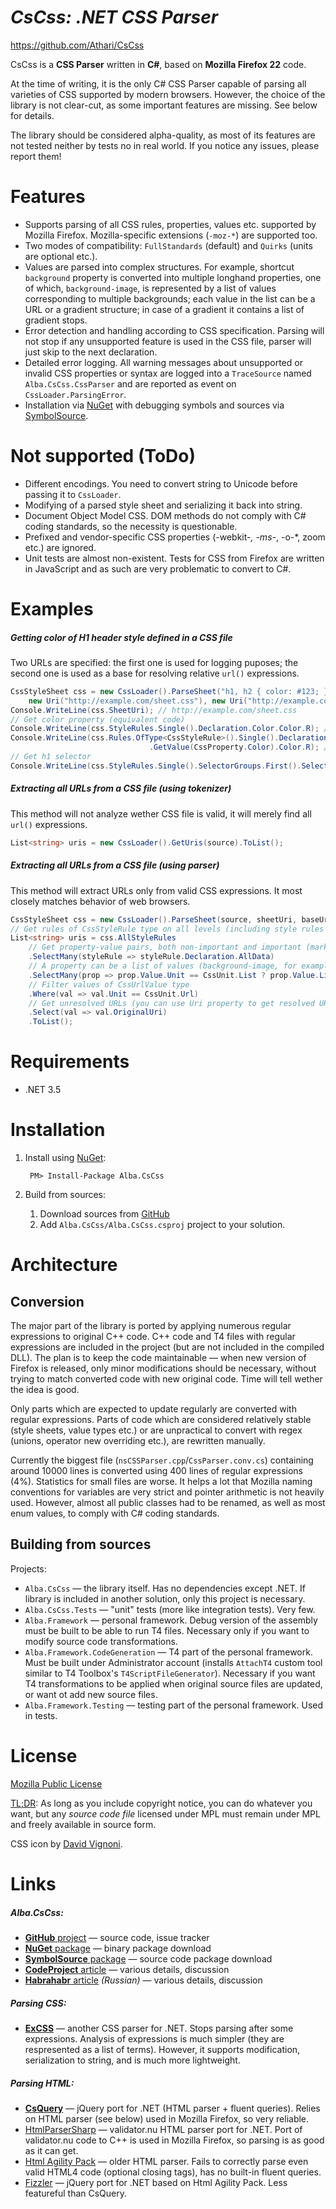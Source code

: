 ﻿# *CsCss: .NET CSS Parser*

https://github.com/Athari/CsCss

CsCss is a **CSS Parser** written in **C#**, based on **Mozilla Firefox 22** code.

At the time of writing, it is the only C# CSS Parser capable of parsing all varieties of CSS supported by modern browsers. However, the choice of the library is not clear-cut, as some important features are missing. See below for details.

The library should be considered alpha-quality, as most of its features are not tested neither by tests no in real world. If you notice any issues, please report them!

Features
========

* Supports parsing of all CSS rules, properties, values etc. supported by Mozilla Firefox. Mozilla-specific extensions (`-moz-*`) are supported too.
* Two modes of compatibility: `FullStandards` (default) and `Quirks` (units are optional etc.).
* Values are parsed into complex structures. For example, shortcut `background` property is converted into multiple longhand properties, one of which, `background-image`, is represented by a list of values corresponding to multiple backgrounds; each value in the list can be a URL or a gradient structure; in case of a gradient it contains a list of gradient stops.
* Error detection and handling according to CSS specification. Parsing will not stop if any unsupported feature is used in the CSS file, parser will just skip to the next declaration.
* Detailed error logging. All warning messages about unsupported or invalid CSS properties or syntax are logged into a `TraceSource` named `Alba.CsCss.CssParser` and are reported as event on `CssLoader.ParsingError`.
* Installation via [NuGet](https://www.nuget.org/packages/Alba.CsCss/) with debugging symbols and sources via [SymbolSource](http://www.symbolsource.org/Public/Metadata/NuGet/Project/Alba.CsCss/).

Not supported (ToDo)
====================

* Different encodings. You need to convert string to Unicode before passing it to `CssLoader`.
* Modifying of a parsed style sheet and serializing it back into string.
* Document Object Model CSS. DOM methods do not comply with C# coding standards, so the necessity is questionable.
* Prefixed and vendor-specific CSS properties (-webkit-*, -ms-*, -o-*, zoom etc.) are ignored.
* Unit tests are almost non-existent. Tests for CSS from Firefox are written in JavaScript and as such are very problematic to convert to C#.

Examples
========

##### Getting color of H1 header style defined in a CSS file
Two URLs are specified: the first one is used for logging puposes; the second one is used as a base for resolving relative `url()` expressions.
```cs
CssStyleSheet css = new CssLoader().ParseSheet("h1, h2 { color: #123; }",
    new Uri("http://example.com/sheet.css"), new Uri("http://example.com/"));
Console.WriteLine(css.SheetUri); // http://example.com/sheet.css
// Get color property (equivalent code)
Console.WriteLine(css.StyleRules.Single().Declaration.Color.Color.R); // 17
Console.WriteLine(css.Rules.OfType<CssStyleRule>().Single().Declaration
                               .GetValue(CssProperty.Color).Color.R); // 17
// Get h1 selector
Console.WriteLine(css.StyleRules.Single().SelectorGroups.First().Selectors.Single().Tag);
```

##### Extracting all URLs from a CSS file *(using tokenizer)*
This method will not analyze wether CSS file is valid, it will merely find all `url()` expressions.
```cs
List<string> uris = new CssLoader().GetUris(source).ToList();
```

##### Extracting all URLs from a CSS file *(using parser)*
This method will extract URLs only from valid CSS expressions. It most closely matches behavior of web browsers.
```cs
CssStyleSheet css = new CssLoader().ParseSheet(source, sheetUri, baseUri);
// Get rules of CssStyleRule type on all levels (including style rules inside media rules)
List<string> uris = css.AllStyleRules
    // Get property-value pairs, both non-important and important (marked with !important)
    .SelectMany(styleRule => styleRule.Declaration.AllData)
    // A property can be a list of values (background-image, for example, contains a list of URLs)
    .SelectMany(prop => prop.Value.Unit == CssUnit.List ? prop.Value.List : new[] { prop.Value })
    // Filter values of CssUrlValue type
    .Where(val => val.Unit == CssUnit.Url)
    // Get unresolved URLs (you can use Uri property to get resolved URLs)
    .Select(val => val.OriginalUri)
    .ToList();
```

Requirements
============

* .NET 3.5

Installation
============

1. Install using [NuGet](http://docs.nuget.org/docs/start-here/installing-nuget):

        PM> Install-Package Alba.CsCss

2. Build from sources:

    1. Download sources from [GitHub](https://github.com/Athari/CsCss)
    2. Add `Alba.CsCss/Alba.CsCss.csproj` project to your solution.

Architecture
============

Conversion
----------

The major part of the library is ported by applying numerous regular expressions to original C++ code. C++ code and T4 files with regular expressions are included in the project (but are not included in the compiled DLL). The plan is to keep the code maintainable — when new version of Firefox is released, only minor modifications should be necessary, without trying to match converted code with new original code. Time will tell wether the idea is good.

Only parts which are expected to update regularly are converted with regular expressions. Parts of code which are considered relatively stable (style sheets, value types etc.) or are unpractical to convert with regex (unions, operator new overriding etc.), are rewritten manually.

Currently the biggest file (`nsCSSParser.cpp`/`CssParser.conv.cs`) containing around 10000 lines is converted using 400 lines of regular expressions (4%). Statistics for small files are worse. It helps a lot that Mozilla naming conventions for variables are very strict and pointer arithmetic is not heavily used. However, almost all public classes had to be renamed, as well as most enum values, to comply with C# coding standards.

Building from sources
---------------------

Projects:
* `Alba.CsCss` — the library itself. Has no dependencies except .NET. If library is included in another solution, only this project is necessary.
* `Alba.CsCss.Tests` — "unit" tests (more like integration tests). Very few.
* `Alba.Framework` — personal framework. Debug version of the assembly must be built to be able to run T4 files. Necessary only if you want to modify source code transformations.
* `Alba.Framework.CodeGeneration` — T4 part of the personal framework. Must be built under Administrator account (installs `AttachT4` custom tool similar to T4 Toolbox's `T4ScriptFileGenerator`). Necessary if you want T4 transformations to be applied when original source files are updated, or want ot add new source files.
* `Alba.Framework.Testing` — testing part of the personal framework. Used in tests.

License
=======
[Mozilla Public License](http://www.mozilla.org/MPL/2.0/)

[TL;DR](http://www.tldrlegal.com/license/mozilla-public-license): As long as you include copyright notice, you can do whatever you want, but any *source code file* licensed under MPL must remain under MPL and freely available in source form.

CSS icon by [David Vignoni](http://www.icon-king.com/).

Links
=====

##### Alba.CsCss:
* [**GitHub** project](https://github.com/Athari/CsCss) — source code, issue tracker
* [**NuGet** package](https://www.nuget.org/packages/Alba.CsCss/) — binary package download
* [**SymbolSource** package](http://www.symbolsource.org/Public/Metadata/NuGet/Project/Alba.CsCss/) — source code package download
* [**CodeProject** article](http://www.codeproject.com/Articles/643493/Mozilla-Firefox-CSS-Parser-Ported-to-Csharp) — various details, discussion
* [**Habrahabr** article](http://habrahabr.ru/post/190820/) *(Russian)* — various details, discussion

##### Parsing CSS:
* [**ExCSS**](https://github.com/TylerBrinks/ExCSS) — another CSS parser for .NET. Stops parsing after some expressions. Analysis of expressions is much simpler (they are respresented as a list of terms). However, it supports modification, serialization to string, and is much more lightweight.

##### Parsing HTML:
* [**CsQuery**](https://github.com/jamietre/CsQuery) — jQuery port for .NET (HTML parser + fluent queries). Relies on HTML parser (see below) used in Mozilla Firefox, so very reliable.
* [HtmlParserSharp](https://github.com/jamietre/HtmlParserSharp) — validator.nu HTML parser port for .NET. Port of validator.nu code to C++ is used in Mozilla Firefox, so parsing is as good as it can get.
* [Html Agility Pack](http://htmlagilitypack.codeplex.com/) — older HTML parser. Fails to correctly parse even valid HTML4 code (optional closing tags), has no built-in fluent queries.
* [Fizzler](http://code.google.com/p/fizzler/) — jQuery port for .NET based on Html Agility Pack. Less featureful than CsQuery.
